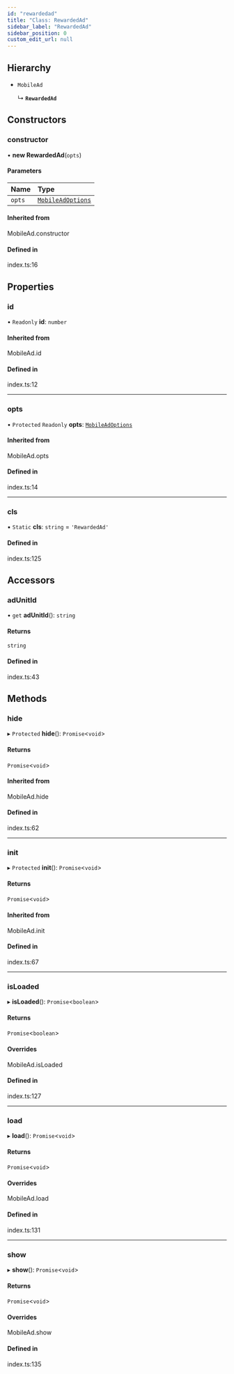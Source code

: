```yaml
---
id: "rewardedad"
title: "Class: RewardedAd"
sidebar_label: "RewardedAd"
sidebar_position: 0
custom_edit_url: null
---
```


## Hierarchy

- `MobileAd`

  ↳ **`RewardedAd`**

## Constructors

### constructor

• **new RewardedAd**(`opts`)

#### Parameters

| Name | Type |
| :------ | :------ |
| `opts` | [`MobileAdOptions`](../index.md#mobileadoptions) |

#### Inherited from

MobileAd.constructor

#### Defined in

index.ts:16

## Properties

### id

• `Readonly` **id**: `number`

#### Inherited from

MobileAd.id

#### Defined in

index.ts:12

___

### opts

• `Protected` `Readonly` **opts**: [`MobileAdOptions`](../index.md#mobileadoptions)

#### Inherited from

MobileAd.opts

#### Defined in

index.ts:14

___

### cls

▪ `Static` **cls**: `string` = `'RewardedAd'`

#### Defined in

index.ts:125

## Accessors

### adUnitId

• `get` **adUnitId**(): `string`

#### Returns

`string`

#### Defined in

index.ts:43

## Methods

### hide

▸ `Protected` **hide**(): `Promise`<`void`\>

#### Returns

`Promise`<`void`\>

#### Inherited from

MobileAd.hide

#### Defined in

index.ts:62

___

### init

▸ `Protected` **init**(): `Promise`<`void`\>

#### Returns

`Promise`<`void`\>

#### Inherited from

MobileAd.init

#### Defined in

index.ts:67

___

### isLoaded

▸ **isLoaded**(): `Promise`<`boolean`\>

#### Returns

`Promise`<`boolean`\>

#### Overrides

MobileAd.isLoaded

#### Defined in

index.ts:127

___

### load

▸ **load**(): `Promise`<`void`\>

#### Returns

`Promise`<`void`\>

#### Overrides

MobileAd.load

#### Defined in

index.ts:131

___

### show

▸ **show**(): `Promise`<`void`\>

#### Returns

`Promise`<`void`\>

#### Overrides

MobileAd.show

#### Defined in

index.ts:135
